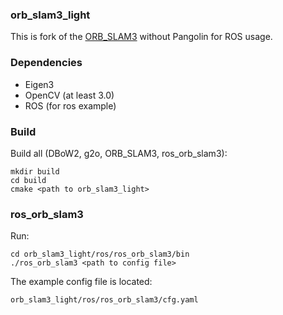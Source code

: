 ### orb_slam3_light

This is fork of the [ORB_SLAM3](https://github.com/UZ-SLAMLab/ORB_SLAM3) without Pangolin for ROS usage.

### Dependencies

* Eigen3
* OpenCV (at least 3.0)
* ROS (for ros example)

### Build

Build all (DBoW2, g2o, ORB_SLAM3, ros_orb_slam3):
```
mkdir build
cd build
cmake <path to orb_slam3_light>
```

### ros_orb_slam3

Run:

```
cd orb_slam3_light/ros/ros_orb_slam3/bin
./ros_orb_slam3 <path to config file>
```

The example config file is located:
```
orb_slam3_light/ros/ros_orb_slam3/cfg.yaml
```